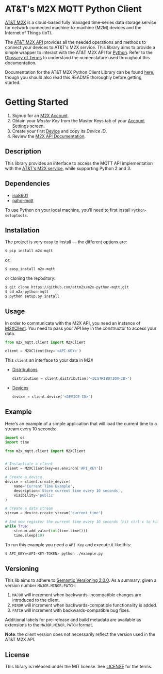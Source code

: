 # AT&T's M2X MQTT Python Client

[AT&T M2X](http://m2x.att.com) is a cloud-based fully managed time-series data storage service for network connected machine-to-machine (M2M) devices and the Internet of Things (IoT). 

The [AT&T M2X API](https://m2x.att.com/developer/documentation/overview) provides all the needed operations and methods to connect your devices to AT&T's M2X service. This library aims to provide a simple wrapper to interact with the AT&T M2X API for [Python](https://www.python.org). Refer to the [Glossary of Terms](https://m2x.att.com/developer/documentation/glossary) to understand the nomenclature used throughout this documentation.

Documentation for the AT&T M2X Python Client Library can be found [here](http://m2x-python-mqtt.readthedocs.io/en/latest/), though you should also read this README thoroughly before getting started.

Getting Started
===============

1. Signup for an [M2X Account](https://m2x.att.com/signup).
2. Obtain your _Master Key_ from the Master Keys tab of your [Account
   Settings](https://m2x.att.com/account) screen.
2. Create your first [Device](https://m2x.att.com/devices) and copy its _Device
   ID_.
3. Review the [M2X API
   Documentation](https://m2x.att.com/developer/documentation/overview).


## Description

This library provides an interface to access the MQTT API implementation with
the [AT&T's M2X service](https://m2x.att.com/), while supporting Python 2 and 3.


## Dependencies

* [iso8601](https://pypi.python.org/pypi/iso8601)
* [paho-mqtt](https://pypi.python.org/pypi/paho-mqtt)

To use Python on your local machine, you'll need to first install
`Python-setuptools`.


## Installation

The project is very easy to install — the different options are:

```bash
$ pip install m2x-mqtt
```

or:

```bash
$ easy_install m2x-mqtt
```

or cloning the repository:

```bash
$ git clone https://github.com/attm2x/m2x-python-mqtt.git
$ cd m2x-python-mqtt
$ python setup.py install
```

## Usage

In order to communicate with the M2X API, you need an instance of
[M2XClient](m2x_mqtt/client.py). You need to pass your API key in the
constructor to access your data.

```python
from m2x_mqtt.client import M2XClient

client = M2XClient(key='<API-KEY>')
```

This `client` an interface to your data in M2X

- [Distributions](m2x/v2/distributions.py)
  ```python
  distribution = client.distribution('<DISTRIBUTION-ID>')
  ```

- [Devices](m2x/v2/devices.py)
  ```python
  device = client.device('<DEVICE-ID>')
  ```

## Example

Here's an example of a simple application that will load the current time to
a stream every 10 seconds:

```python
import os
import time

from m2x_mqtt.client import M2XClient


# Instantiate a client
client = M2XClient(key=os.environ['API_KEY'])

# Create a device
device = client.create_device(
    name='Current Time Example',
    description='Store current time every 10 seconds',
    visibility='public'
)

# Create a data stream
stream = device.create_stream('current_time')

# And now register the current time every 10 seconds (hit ctrl-c to kill)
while True:
    stream.add_value(int(time.time()))
    time.sleep(10)
```

To run this example you need a `API Key` and execute it like this:

```bash
$ API_KEY=<API-KEY-TOKEN> python ./example.py
```

## Versioning

This lib aims to adhere to [Semantic Versioning 2.0.0](http://semver.org/). As
a summary, given a version number `MAJOR.MINOR.PATCH`:

1. `MAJOR` will increment when backwards-incompatible changes are introduced to
   the client.
2. `MINOR` will increment when backwards-compatible functionality is added.
3. `PATCH` will increment with backwards-compatible bug fixes.

Additional labels for pre-release and build metadata are available as
extensions to the `MAJOR.MINOR.PATCH` format.

**Note**: the client version does not necessarily reflect the version used in
          the AT&T M2X API.

## License

This library is released under the MIT license. See [LICENSE](LICENSE) for the terms.
